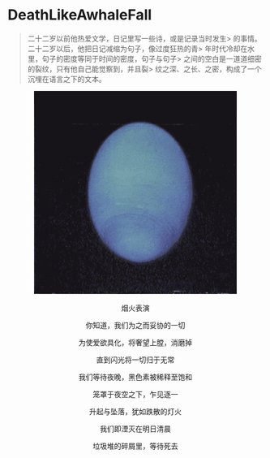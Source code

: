 # DeathLikeAwhaleFall
> 二十二岁以前他热爱文学，日记里写一些诗，或是记录当时发生> 的事情。二十二岁以后，他把日记减缩为句子，像过度狂热的青> 年时代冷却在水里，句子的密度等同于时间的密度，句子与句子> 之间的空白是一道道细密的裂纹，只有他自己能觉察到，并且裂> 纹之深、之长、之密，构成了一个沉埋在语言之下的文本。
<div align=center>
<img src="https://github.com/FranzKafkaYu/DeathLikeAwhaleFall/blob/main/media/0.gif" width="400" height="400">
</div>
<p align="center">烟火表演</p>

<p align="center">你知道，我们为之而妥协的一切</p>

<p align="center">为使爱欲具化，将奢望上膛，消磨掉</p>

<p align="center">直到闪光将一切归于无常</p>


<p align="center">我们等待夜晚，黑色素被稀释至饱和</p>

<p align="center">笼罩于夜空之下，乍见逐一</p>

<p align="center">升起与坠落，犹如跌散的灯火</p>

<p align="center">我们即湮灭在明日清晨</p>

<p align="center">垃圾堆的碎屑里，等待死去</p>
